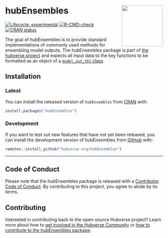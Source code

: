 
<!-- README.md is generated from README.Rmd. Please edit that file -->

# hubEnsembles <img src="man/figures/logo.png" align="right" height="131" alt="" />

<!-- badges: start -->

[![Lifecycle:
experimental](https://img.shields.io/badge/lifecycle-experimental-orange.svg)](https://lifecycle.r-lib.org/articles/stages.html#experimental)
[![R-CMD-check](https://github.com/hubverse-org/hubEnsembles/actions/workflows/R-CMD-check.yaml/badge.svg)](https://github.com/hubverse-org/hubEnsembles/actions/workflows/R-CMD-check.yaml)
[![CRAN
status](https://www.r-pkg.org/badges/version/hubEnsembles)](https://CRAN.R-project.org/package=hubEnsembles)
<!-- badges: end -->

The goal of hubEnsembles is to provide standard implementations of
commonly used methods for ensembling model outputs. The hubEnsembles
package is part of [the hubverse
project](https://docs.hubverse.io/en/latest/) and expects all input data to
the key functions to be formatted as an object of a [`model_out_tbl`
class](https://hubverse-org.github.io/hubUtils/reference/as_model_out_tbl.html).

## Installation

### Latest

You can install the released version of `hubEnsembles` from
[CRAN](https://CRAN.R-project.org) with:

``` r
install.packages("hubEnsembles")
```

### Development

If you want to test out new features that have not yet been released,
you can install the development version of hubEnsembles from
[GitHub](https://github.com/) with:

``` r
remotes::install_github("hubverse-org/hubEnsembles")
```

------------------------------------------------------------------------

## Code of Conduct

Please note that the hubEnsembles package is released with a
[Contributor Code of
Conduct](https://hubverse-org.github.io/hubEnsembles/CODE_OF_CONDUCT.html).
By contributing to this project, you agree to abide by its terms.

## Contributing

Interested in contributing back to the open-source Hubverse project?
Learn more about how to [get involved in the Hubverse
Community](https://docs.hubverse.io/en/latest/overview/contribute.html) or
[how to contribute to the hubEnsembles
package](https://hubverse-org.github.io/hubEnsembles/CONTRIBUTING.html).
